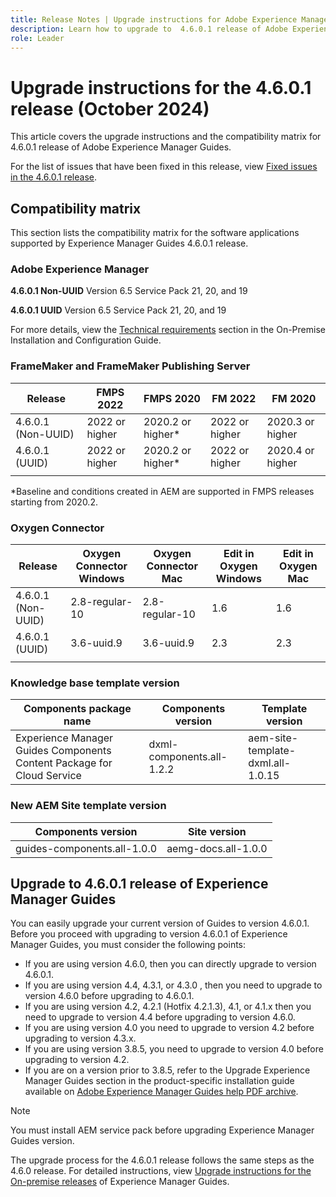 ```yaml
---
title: Release Notes | Upgrade instructions for Adobe Experience Manager Guides 4.6.0.1 release
description: Learn how to upgrade to  4.6.0.1 release of Adobe Experience Manager Guides
role: Leader
---
```

# Upgrade instructions for the 4.6.0.1 release (October 2024)

This article covers the upgrade instructions and the  compatibility matrix for 4.6.0.1 release of Adobe Experience Manager Guides.

For the list of issues that have been fixed in this release, view [Fixed issues in the 4.6.0.1 release](fixed-issues-4-6-0-1.md).

## Compatibility matrix

This section lists the compatibility matrix for the software applications supported by Experience Manager Guides 4.6.0.1 release. 

### Adobe Experience Manager

**4.6.0.1 Non-UUID**
Version 6.5 Service Pack 21, 20, and 19

**4.6.0.1 UUID**
Version 6.5 Service Pack 21, 20, and 19

For more details, view the [Technical requirements](../install-guide/download-install-technical-requirements.md) section in the On-Premise Installation and Configuration Guide.

### FrameMaker and FrameMaker Publishing Server

|Release| FMPS 2022 | FMPS 2020 | FM 2022 | FM 2020 |
| --- | --- | --- | --- | --- |
|4.6.0.1 (Non-UUID)| 2022 or higher |2020.2 or higher* | 2022 or higher | 2020.3 or higher |
|4.6.0.1 (UUID) | 2022 or higher | 2020.2 or higher*  | 2022 or higher | 2020.4 or higher |
| | | | |

*Baseline and conditions created in AEM are supported in FMPS releases starting from 2020.2.

### Oxygen Connector

| Release | Oxygen Connector Windows | Oxygen Connector Mac | Edit in Oxygen Windows | Edit in Oxygen Mac |  
| --- | --- | --- |--- |--- |
| 4.6.0.1 (Non-UUID)|  2.8-regular-10| 2.8-regular-10 |  1.6 | 1.6  |
| 4.6.0.1 (UUID) | 3.6-uuid.9|3.6-uuid.9 |2.3 | 2.3  |
|  |  |   |  

### Knowledge base template version

|Components package name| Components version | Template version|
|---|---|---|
|Experience Manager Guides Components Content Package for Cloud Service|dxml-components.all-1.2.2| aem-site-template-dxml.all-1.0.15|

### New AEM Site template version

| Components version | Site version|
|---|---|
|guides-components.all-1.0.0|aemg-docs.all-1.0.0 |

## Upgrade to 4.6.0.1 release of Experience Manager Guides

You can easily upgrade your current version of Guides to version 4.6.0.1. Before you proceed with upgrading to version 4.6.0.1 of Experience Manager Guides, you must consider the following points:

- If you are using version 4.6.0, then you can directly upgrade to version 4.6.0.1.
- If you are using version 4.4, 4.3.1, or 4.3.0 , then you need to upgrade to version 4.6.0 before upgrading to 4.6.0.1. 
- If you are using version 4.2, 4.2.1 (Hotfix 4.2.1.3), 4.1, or 4.1.x then you need to upgrade to version 4.4 before upgrading to version 4.6.0.
- If you are using version 4.0 you need to upgrade to version 4.2 before upgrading to version 4.3.x.
- If you are using version 3.8.5, you need to upgrade to version 4.0 before upgrading to version 4.2.
- If you are on a version prior to 3.8.5, refer to the Upgrade Experience Manager Guides section in the product-specific installation guide available on [Adobe Experience Manager Guides help PDF archive](https://helpx.adobe.com/xml-documentation-for-experience-manager/archive.html).

>[!NOTE]
>
>You must install AEM service pack before upgrading Experience Manager Guides version.

The upgrade process for the 4.6.0.1 release follows the same steps as the 4.6.0 release. For detailed instructions, view [Upgrade instructions for the On-premise releases](../install-guide/upgrade-xml-documentation.md) of Experience Manager Guides.
